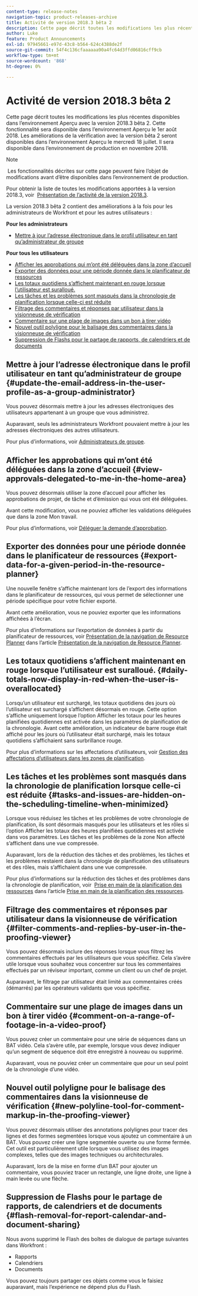 ```yaml
---
content-type: release-notes
navigation-topic: product-releases-archive
title: Activité de version 2018.3 bêta 2
description: Cette page décrit toutes les modifications les plus récentes disponibles dans l’environnement Aperçu avec la version 2018.3 bêta 2. Cette fonctionnalité sera disponible dans l’environnement Aperçu le 1er août 2018. Les améliorations de la vérification avec la version bêta 2 seront disponibles dans l’environnement Aperçu le mercredi 18 juillet. Il sera disponible dans l’environnement de production en novembre 2018.
author: Luke
feature: Product Announcements
exl-id: 97945661-e97d-43c8-b564-624c4388de2f
source-git-commit: 54f4c136cfaaaaaa90a4fc64d3ffd06816cff9cb
workflow-type: tm+mt
source-wordcount: '868'
ht-degree: 0%

---
```


# Activité de version 2018.3 bêta 2

Cette page décrit toutes les modifications les plus récentes disponibles dans l’environnement Aperçu avec la version 2018.3 bêta 2. Cette fonctionnalité sera disponible dans l’environnement Aperçu le 1er août 2018. Les améliorations de la vérification avec la version bêta 2 seront disponibles dans l’environnement Aperçu le mercredi 18 juillet. Il sera disponible dans l’environnement de production en novembre 2018.

>[!NOTE]
>
> Les fonctionnalités décrites sur cette page peuvent faire l’objet de modifications avant d’être disponibles dans l’environnement de production.

Pour obtenir la liste de toutes les modifications apportées à la version 2018.3, voir  [Présentation de l’activité de la version 2018.3](../../../../product-announcements/product-releases/quarterly-release-archive/2018.3-release-activity/2018.3-release-activity-overview.md).

La version 2018.3 bêta 2 contient des améliorations à la fois pour les administrateurs de Workfront et pour les autres utilisateurs :

**Pour les administrateurs**

* [Mettre à jour l’adresse électronique dans le profil utilisateur en tant qu’administrateur de groupe](#update-the-email-address-in-the-user-profile-as-a-group-administrator)

**Pour tous les utilisateurs**

* [Afficher les approbations qui m’ont été déléguées dans la zone d’accueil](#view-approvals-delegated-to-me-in-the-home-area)
* [Exporter des données pour une période donnée dans le planificateur de ressources](#export-data-for-a-given-period-in-the-resource-planner)
* [Les totaux quotidiens s’affichent maintenant en rouge lorsque l’utilisateur est suralloué.](#daily-totals-now-display-in-red-when-the-user-is-overallocated)
* [Les tâches et les problèmes sont masqués dans la chronologie de planification lorsque celle-ci est réduite](#tasks-and-issues-are-hidden-on-the-scheduling-timeline-when-minimized)
* [Filtrage des commentaires et réponses par utilisateur dans la visionneuse de vérification](#filter-comments-and-replies-by-user-in-the-proofing-viewer)
* [Commentaire sur une plage de images dans un bon à tirer vidéo](#comment-on-a-range-of-footage-in-a-video-proof)
* [Nouvel outil polyligne pour le balisage des commentaires dans la visionneuse de vérification](#new-polyline-tool-for-comment-markup-in-the-proofing-viewer)
* [Suppression de Flashs pour le partage de rapports, de calendriers et de documents](#flash-removal-for-report-calendar-and-document-sharing)

## Mettre à jour l’adresse électronique dans le profil utilisateur en tant qu’administrateur de groupe {#update-the-email-address-in-the-user-profile-as-a-group-administrator}

Vous pouvez désormais mettre à jour les adresses électroniques des utilisateurs appartenant à un groupe que vous administrez. 

Auparavant, seuls les administrateurs Workfront pouvaient mettre à jour les adresses électroniques des autres utilisateurs. 

Pour plus d’informations, voir [Administrateurs de groupe](../../../../administration-and-setup/manage-groups/group-roles/group-administrators.md).

## Afficher les approbations qui m’ont été déléguées dans la zone d’accueil {#view-approvals-delegated-to-me-in-the-home-area}

Vous pouvez désormais utiliser la zone d’accueil pour afficher les approbations de projet, de tâche et d’émission qui vous ont été déléguées.

Avant cette modification, vous ne pouviez afficher les validations déléguées que dans la zone Mon travail.

Pour plus d’informations, voir [Déléguer la demande d’approbation](../../../../review-and-approve-work/manage-approvals/delegate-approval-requests.md).

## Exporter des données pour une période donnée dans le planificateur de ressources {#export-data-for-a-given-period-in-the-resource-planner}

Une nouvelle fenêtre s’affiche maintenant lors de l’export des informations dans le planificateur de ressources, qui vous permet de sélectionner une période spécifique pour votre fichier exporté.

Avant cette amélioration, vous ne pouviez exporter que les informations affichées à l’écran.

Pour plus d’informations sur l’exportation de données à partir du planificateur de ressources, voir [Présentation de la navigation de Resource Planner](../../../../resource-mgmt/resource-planning/resource-planner-navigation.md) dans l’article [Présentation de la navigation de Resource Planner](../../../../resource-mgmt/resource-planning/resource-planner-navigation.md).

## Les totaux quotidiens s’affichent maintenant en rouge lorsque l’utilisateur est suralloué. {#daily-totals-now-display-in-red-when-the-user-is-overallocated}

Lorsqu’un utilisateur est surchargé, les totaux quotidiens des jours où l’utilisateur est surchargé s’affichent désormais en rouge. Cette option s’affiche uniquement lorsque l’option Afficher les totaux pour les heures planifiées quotidiennes est activée dans les paramètres de planification de la chronologie. Avant cette amélioration, un indicateur de barre rouge était affiché pour les jours où l’utilisateur était surchargé, mais les totaux quotidiens s’affichaient sans surbrillance rouge.

Pour plus d’informations sur les affectations d’utilisateurs, voir [Gestion des affectations d’utilisateurs dans les zones de planification](../../../../resource-mgmt/resource-scheduling/manage-allocations-scheduling-areas.md).

## Les tâches et les problèmes sont masqués dans la chronologie de planification lorsque celle-ci est réduite {#tasks-and-issues-are-hidden-on-the-scheduling-timeline-when-minimized}

Lorsque vous réduisez les tâches et les problèmes de votre chronologie de planification, ils sont désormais masqués pour les utilisateurs et les rôles si l’option Afficher les totaux des heures planifiées quotidiennes est activée dans vos paramètres. Les tâches et les problèmes de la zone Non affecté s’affichent dans une vue compressée.

Auparavant, lors de la réduction des tâches et des problèmes, les tâches et les problèmes restaient dans la chronologie de planification des utilisateurs et des rôles, mais s’affichaient dans une vue compressée.

Pour plus d’informations sur la réduction des tâches et des problèmes dans la chronologie de planification, voir  [Prise en main de la planification des ressources](../../../../resource-mgmt/resource-scheduling/get-started-resource-scheduling.md) dans l’article [Prise en main de la planification des ressources](../../../../resource-mgmt/resource-scheduling/get-started-resource-scheduling.md).

## Filtrage des commentaires et réponses par utilisateur dans la visionneuse de vérification {#filter-comments-and-replies-by-user-in-the-proofing-viewer}

Vous pouvez désormais inclure des réponses lorsque vous filtrez les commentaires effectués par les utilisateurs que vous spécifiez. Cela s’avère utile lorsque vous souhaitez vous concentrer sur tous les commentaires effectués par un réviseur important, comme un client ou un chef de projet.

Auparavant, le filtrage par utilisateur était limité aux commentaires créés (démarrés) par les opérateurs validants que vous spécifiez.

## Commentaire sur une plage de images dans un bon à tirer vidéo {#comment-on-a-range-of-footage-in-a-video-proof}

Vous pouvez créer un commentaire pour une série de séquences dans un BAT vidéo. Cela s’avère utile, par exemple, lorsque vous devez indiquer qu’un segment de séquence doit être enregistré à nouveau ou supprimé.

Auparavant, vous ne pouviez créer un commentaire que pour un seul point de la chronologie d’une vidéo.

## Nouvel outil polyligne pour le balisage des commentaires dans la visionneuse de vérification {#new-polyline-tool-for-comment-markup-in-the-proofing-viewer}

Vous pouvez désormais utiliser des annotations polylignes pour tracer des lignes et des formes segmentées lorsque vous ajoutez un commentaire à un BAT. Vous pouvez créer une ligne segmentée ouverte ou une forme fermée. Cet outil est particulièrement utile lorsque vous utilisez des images complexes, telles que des images techniques ou architecturales.

Auparavant, lors de la mise en forme d’un BAT pour ajouter un commentaire, vous pouviez tracer un rectangle, une ligne droite, une ligne à main levée ou une flèche.

## Suppression de Flashs pour le partage de rapports, de calendriers et de documents {#flash-removal-for-report-calendar-and-document-sharing}

Nous avons supprimé le Flash des boîtes de dialogue de partage suivantes dans Workfront :

* Rapports
* Calendriers
* Documents

Vous pouvez toujours partager ces objets comme vous le faisiez auparavant, mais l’expérience ne dépend plus du Flash.
